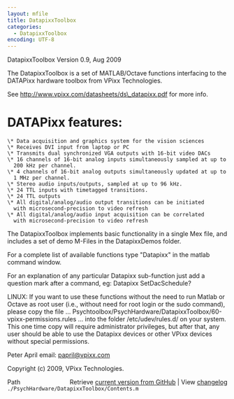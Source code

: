 ```yaml
---
layout: mfile
title: DatapixxToolbox
categories:
  - DatapixxToolbox
encoding: UTF-8
---
```


DatapixxToolbox
Version 0.9, Aug 2009

The DatapixxToolbox is a set of MATLAB/Octave functions interfacing to
the DATAPixx hardware toolbox from VPixx Technologies.

See http://www.vpixx.com/datasheets/ds\_datapixx.pdf for more info.

# DATAPixx features:

    \* Data acquisition and graphics system for the vision sciences
    \* Receives DVI input from laptop or PC
    \* Transmits dual synchronized VGA outputs with 16-bit video DACs
    \* 16 channels of 16-bit analog inputs simultaneously sampled at up to
      200 kHz per channel.
    \* 4 channels of 16-bit analog outputs simultaneously updated at up to
      1 MHz per channel.
    \* Stereo audio inputs/outputs, sampled at up to 96 kHz.
    \* 24 TTL inputs with timetagged transitions.
    \* 24 TTL outputs
    \* All digital/analog/audio output transitions can be initiated
      with microsecond-precision to video refresh
    \* All digital/analog/audio input acquisition can be correlated
      with microsecond-precision to video refresh

The DatapixxToolbox implements basic functionality in a single Mex file,
and includes a set of demo M-Files in the DatapixxDemos folder.

For a complete list of available functions type "Datapixx" in the matlab
command window.

For an explanation of any particular Datapixx sub-function just add a
question mark after a command, eg: Datapixx SetDacSchedule?

LINUX: If you want to use these functions without the need to run
Matlab or Octave as root user \(i.e., without need for root login or the
sudo command\), please copy the file ...
Psychtoolbox/PsychHardware/DatapixxToolbox/60-vpixx-permissions.rules
... into the folder /etc/udev/rules.d/ on your system. This one time copy will
require administrator privileges, but after that, any user should be able
to use the Datapixx devices or other VPixx devices without special permissions.

Peter April
email: papril@vpixx.com

Copyright \(c\) 2009, VPixx Technologies.



<div class="code_header" style="text-align:right;">
  <span style="float:left;">Path&nbsp;&nbsp;</span> <span class="counter">Retrieve <a href=
  "https://raw.github.com/Psychtoolbox-3/Psychtoolbox-3/beta/./PsychHardware/DatapixxToolbox/Contents.m">current version from GitHub</a> | View <a href=
  "https://github.com/Psychtoolbox-3/Psychtoolbox-3/commits/beta/./PsychHardware/DatapixxToolbox/Contents.m">changelog</a></span>
</div>
<div class="code">
  <code>./PsychHardware/DatapixxToolbox/Contents.m</code>
</div>
